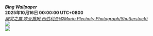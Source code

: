 ***Bing Wallpaper***  
**2025年10月16日 00:00:00 UTC+0800**  
*[幽灵之猫,欧亚猞猁,西伯利亚(©Mario Plechaty Photograph/Shutterstock)](https://www.bing.com/th?id=OHR.SiberianLynx_ZH-CN0749166653_UHD.jpg)*  
![](https://www.bing.com/th?id=OHR.SiberianLynx_ZH-CN0749166653_UHD.jpg)  
![](https://www.bing.com/th?id=OHR.SiberianLynx_ZH-CN0749166653_1080x1920.jpg)
